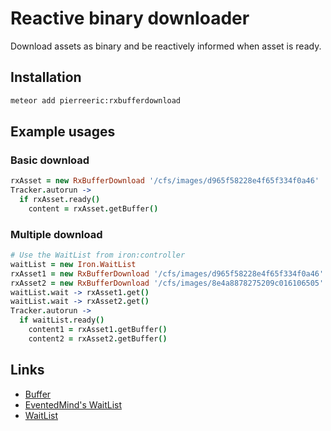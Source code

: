 # Reactive binary downloader
Download assets as binary and be reactively informed when asset is ready.

## Installation
```bash
meteor add pierreeric:rxbufferdownload
```

## Example usages
### Basic download
```coffee
rxAsset = new RxBufferDownload '/cfs/images/d965f58228e4f65f334f0a46'
Tracker.autorun ->
  if rxAsset.ready()
    content = rxAsset.getBuffer()
```

### Multiple download
```coffee
# Use the WaitList from iron:controller
waitList = new Iron.WaitList
rxAsset1 = new RxBufferDownload '/cfs/images/d965f58228e4f65f334f0a46'
rxAsset2 = new RxBufferDownload '/cfs/images/8e4a8878275209c016106505'
waitList.wait -> rxAsset1.get()
waitList.wait -> rxAsset2.get()
Tracker.autorun ->
  if waitList.ready()
    content1 = rxAsset1.getBuffer()
    content2 = rxAsset2.getBuffer()
```

## Links
* [Buffer](https://nodejs.org/api/buffer.html)
* [EventedMind's WaitList](https://www.eventedmind.com/feed/the-reactive-waitlist-data-structure)
* [WaitList](https://github.com/iron-meteor/iron-controller/blob/master/lib/wait_list.js)
